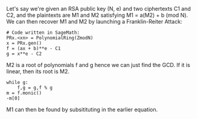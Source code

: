 Let's say we're given an RSA public key (N, e) and two ciphertexts C1 and C2, and the plaintexts are M1 and M2 satisfying M1 = a(M2) + b (mod N).
We can then recover M1 and M2 by launching a Franklin-Reiter Attack:
```
# Code written in SageMath:
PRx.<xn> = PolynomialRing(ZmodN)
x = PRx.gen()
f = (ax + b)**e - C1
g = x**e - C2
```
M2 is a root of polynomials f and g hence we can just find the GCD. If it is linear, then its root is M2. 

```
while g:
    f,g = g,f % g
m = f.monic()
-m[0]
```

M1 can then be found by subsitituting in the earlier equation.




